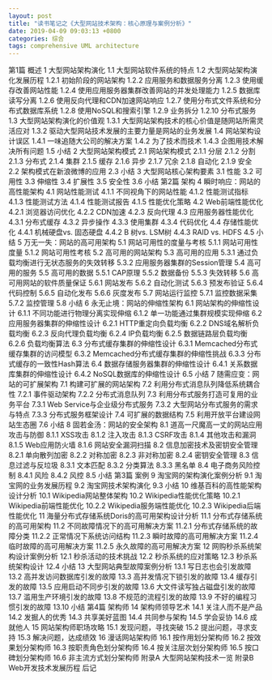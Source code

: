 ```yaml
---
layout: post
title: "读书笔记之《大型网站技术架构：核心原理与案例分析》"
date: 2019-04-09 09:03:13 +0800
categories: 综合
tags: comprehensive UML architecture
---
```


第1篇 概述
1 大型网站架构演化
1.1 大型网站软件系统的特点
1.2 大型网站架构演化发展历程
1.2.1 初始阶段的网站架构
1.2.2 应用服务和数据服务分离
1.2.3 使用缓存改善网站性能
1.2.4 使用应用服务器集群改善网站的并发处理能力
1.2.5 数据库读写分离
1.2.6 使用反向代理和CDN加速网站响应
1.2.7 使用分布式文件系统和分布式数据库系统
1.2.8 使用NoSQL和搜索引擎
1.2.9 业务拆分
1.2.10 分布式服务
1.3 大型网站架构演化的价值观
1.3.1 大型网站架构技术的核心价值是随网站所需灵活应对
1.3.2 驱动大型网站技术发展的主要力量是网站的业务发展
1.4 网站架构设计误区
1.4.1 一味追随大公司的解决方案
1.4.2 为了技术而技术
1.4.3 企图用技术解决所有问题
1.5 小结
2 大型网站架构模式
2.1 网站架构模式
2.1.1 分层
2.1.2 分割
2.1.3 分布式
2.1.4 集群
2.1.5 缓存
2.1.6 异步
2.1.7 冗余
2.1.8 自动化
2.1.9 安全
2.2 架构模式在新浪微博的应用
2.3 小结
3 大型网站核心架构要素
3.1 性能
3.2 可用性
3.3 伸缩性
3.4 扩展性
3.5 安全性
3.6 小结
第2篇 架构
4 瞬时响应：网站的高性能架构
4.1 网站性能测试
4.1.1 不同视角下的网站性能
4.1.2 性能测试指标
4.1.3 性能测试方法
4.1.4 性能测试报告
4.1.5 性能优化策略
4.2 Web前端性能优化
4.2.1 浏览器访问优化
4.2.2 CDN加速
4.2.3 反向代理
4.3 应用服务器性能优化
4.3.1 分布式缓存
4.3.2 异步操作
4.3.3 使用集群
4.3.4 代码优化
4.4 存储性能优化
4.4.1 机械硬盘vs. 固态硬盘
4.4.2 B 树vs. LSM树
4.4.3 RAID vs. HDFS
4.5 小结
5 万无一失：网站的高可用架构
5.1 网站可用性的度量与考核
5.1.1 网站可用性度量
5.1.2 网站可用性考核
5.2 高可用的网站架构
5.3 高可用的应用
5.3.1 通过负载均衡进行无状态服务的失效转移
5.3.2 应用服务器集群的Session管理
5.4 高可用的服务
5.5 高可用的数据
5.5.1 CAP原理
5.5.2 数据备份
5.5.3 失效转移
5.6 高可用网站的软件质量保证
5.6.1 网站发布
5.6.2 自动化测试
5.6.3 预发布验证
5.6.4 代码控制
5.6.5 自动化发布
5.6.6 灰度发布
5.7 网站运行监控
5.7.1 监控数据采集
5.7.2 监控管理
5.8 小结
6 永无止境：网站的伸缩性架构
6.1 网站架构的伸缩性设计
6.1.1 不同功能进行物理分离实现伸缩
6.1.2 单一功能通过集群规模实现伸缩
6.2 应用服务器集群的伸缩性设计
6.2.1 HTTP重定向负载均衡
6.2.2 DNS域名解析负载均衡
6.2.3 反向代理负载均衡
6.2.4 IP负载均衡
6.2.5 数据链路层负载均衡
6.2.6 负载均衡算法
6.3 分布式缓存集群的伸缩性设计
6.3.1 Memcached分布式缓存集群的访问模型
6.3.2 Memcached分布式缓存集群的伸缩性挑战
6.3.3 分布式缓存的一致性Hash算法
6.4 数据存储服务器集群的伸缩性设计
6.4.1 关系数据库集群的伸缩性设计
6.4.2 NoSQL数据库的伸缩性设计
6.5 小结
7 随需应变：网站的可扩展架构
7.1 构建可扩展的网站架构
7.2 利用分布式消息队列降低系统耦合性
7.2.1 事件驱动架构
7.2.2 分布式消息队列
7.3 利用分布式服务打造可复用的业务平台
7.3.1 Web Service与企业级分布式服务
7.3.2 大型网站分布式服务的需求与特点
7.3.3 分布式服务框架设计
7.4 可扩展的数据结构
7.5 利用开放平台建设网站生态圈
7.6 小结
8 固若金汤：网站的安全架构
8.1 道高一尺魔高一丈的网站应用攻击与防御
8.1.1 XSS攻击
8.1.2 注入攻击
8.1.3 CSRF攻击
8.1.4 其他攻击和漏洞
8.1.5 Web应用防火墙
8.1.6 网站安全漏洞扫描
8.2 信息加密技术及密钥安全管理
8.2.1 单向散列加密
8.2.2 对称加密
8.2.3 非对称加密
8.2.4 密钥安全管理
8.3 信息过滤与反垃圾
8.3.1 文本匹配
8.3.2 分类算法
8.3.3 黑名单
8.4 电子商务风险控制
8.4.1 风险
8.4.2 风控
8.5 小结
第3篇 案例
9 淘宝网的架构演化案例分析
9.1 淘宝网的业务发展历程
9.2 淘宝网技术架构演化
9.3 小结
10 维基百科的高性能架构设计分析
10.1 Wikipedia网站整体架构
10.2 Wikipedia性能优化策略
10.2.1 Wikipedia前端性能优化
10.2.2 Wikipedia服务端性能优化
10.2.3 Wikipedia后端性能优化
11 海量分布式存储系统Doris的高可用架构设计分析
11.1 分布式存储系统的高可用架构
11.2 不同故障情况下的高可用解决方案
11.2.1 分布式存储系统的故障分类
11.2.2 正常情况下系统访问结构
11.2.3 瞬时故障的高可用解决方案
11.2.4 临时故障的高可用解决方案
11.2.5 永久故障的高可用解决方案
12 网购秒杀系统架构设计案例分析
12.1 秒杀活动的技术挑战
12.2 秒杀系统的应对策略
12.3 秒杀系统架构设计
12.4 小结
13 大型网站典型故障案例分析
13.1 写日志也会引发故障
13.2 高并发访问数据库引发的故障
13.3 高并发情况下锁引发的故障
13.4 缓存引发的故障
13.5 应用启动不同步引发的故障
13.6 大文件读写独占磁盘引发的故障
13.7 滥用生产环境引发的故障
13.8 不规范的流程引发的故障
13.9 不好的编程习惯引发的故障
13.10 小结
第4篇 架构师
14 架构师领导艺术
14.1 关注人而不是产品
14.2 发掘人的优秀
14.3 共享美好蓝图
14.4 共同参与架构
14.5 学会妥协
14.6 成就他人
15 网站架构师职场攻略
15.1 发现问题，寻找突破
15.2 提出问题，寻求支持
15.3 解决问题，达成绩效
16 漫话网站架构师
16.1 按作用划分架构师
16.2 按效果划分架构师
16.3 按职责角色划分架构师
16.4 按关注层次划分架构师
16.5 按口碑划分架构师
16.6 非主流方式划分架构师
附录A 大型网站架构技术一览
附录B Web开发技术发展历程
后记


